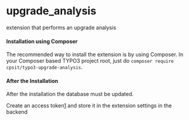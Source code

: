 # upgrade_analysis

extension that performs an upgrade analysis

#### Installation using Composer

The recommended way to install the extension is by using Composer. In your Composer based TYPO3 project root, just do `composer require cpsit/typo3-upgrade-analysis`. 

#### After the Installation

After the installation the database must be updated.

Create an access token[1] and store it in the extension settings in the backend

[1]: https://extensions.typo3.org/my-access-tokens/create
